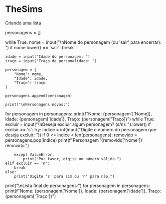 # TheSims
Criando uma lista

personagens = []

while True:
    nome = input("\nNome do personagem (ou 'sair' para encerrar): ")
    if nome.lower() == 'sair':
        break

    idade = input("Idade do personagem: ")
    traço = input("Traço de personalidade: ")

    personagem = {
        "Nome": nome,
        "Idade": idade,
        "Traço": traço
    }

    personagens.append(personagem)

    print("\nPersonagens novos:")
for personagem in personagens:
    print(f"Nome: {personagem´['Nome]}, Idade: {personagem['Idade]}, Traço: {personagem['Traço]}")
while True:
    excluir = input("\nDeseja excluir algum personagem? (s/n): ").lower()
    if excluir == 's':
        try:
            indice = int(input("Digite o número do personagem que deseja excluir: "))
            if 0 <= indice < len(personagens):
                removido = personagens.pop(indice)
                print(f"Personagem '{removido['Nome']}' removido.")
        
        except ValueError:
            print("Por favor, digite um número válido.")
    elif excluir == 'n':
        break
    else:
        print("Digite 's' para sim ou 'n' para não.")

print("\nLista final de personagens:")
for personagem in personagens:
    print(f"Nome: {personagem['Nome']}, Idade: {personagem['Idade']}, Traço: {personagem['Traço']}")
